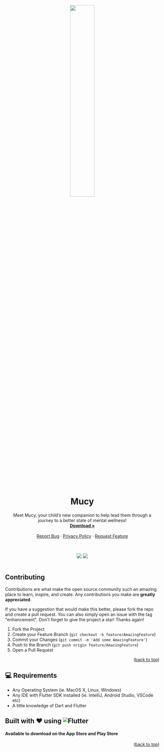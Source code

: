 <div id="top"></div>

<div align='center'>

  <img src='/assets/images/icons/appicon.png' style="width: 40%">
  
  <h1 align="center">Mucy</h1>

  <p align="center">
    Meet Mucy, your child’s new companion to help lead them through a journey to a better state of mental wellness!
    <br />
    <a href="https://github.com/towner-10/MucyApp"><strong>Download »</strong></a>
    <br />
    <br />
    <a href="https://github.com/towner-10/MucyApp/issues">Report Bug</a>
    ·
    <a href="https://mucyhealth.wixsite.com/mucy/privacy-policy">Privacy Policy</a>
    ·
    <a href="https://github.com/towner-10/MucyApp/issues">Request Feature</a>
  </p>
  
  <br/>
  <br/>

  <img src='https://img.shields.io/github/v/release/towner-10/MucyApp?color=7393CC&label=version&style=for-the-badge'>
  <img src='https://img.shields.io/github/release-date/towner-10/mucyapp?color=7393CC&style=for-the-badge'>

  <br/>

  <br/>
</div>

## Contributing
Contributions are what make the open source community such an amazing place to learn, inspire, and create. Any contributions you make are **greatly appreciated**.

If you have a suggestion that would make this better, please fork the repo and create a pull request. You can also simply open an issue with the tag "enhancement".
Don't forget to give the project a star! Thanks again!

1. Fork the Project
2. Create your Feature Branch (`git checkout -b feature/AmazingFeature`)
3. Commit your Changes (`git commit -m 'Add some AmazingFeature'`)
4. Push to the Branch (`git push origin feature/AmazingFeature`)
5. Open a Pull Request

<p align="right">(<a href="#top">back to top</a>)</p>

## 💻 Requirements
- Any Operating System (ie. MacOS X, Linux, Windows)
- Any IDE with Flutter SDK installed (ie. IntelliJ, Android Studio, VSCode etc)
- A little knowledge of Dart and Flutter

## Built with ❤️ using ![Flutter](https://img.shields.io/badge/Flutter-%2302569B.svg?style=for-the-badge&color=7393CC&logo=Flutter&logoColor=white)
#### Available to download on the App Store and Play Store

<p align="right">(<a href="#top">back to top</a>)</p>
